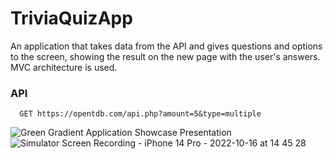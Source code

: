 # TriviaQuizApp

An application that takes data from the API and gives questions and options to the screen, showing the result on the new page with the user's answers. MVC architecture is used.





### API

```
  GET https://opentdb.com/api.php?amount=5&type=multiple
```


![Green Gradient Application Showcase Presentation](https://user-images.githubusercontent.com/89026277/198840769-ea50872d-b035-42b1-a9e5-6afe2d320b21.png)
![Simulator Screen Recording - iPhone 14 Pro - 2022-10-16 at 14 45 28](https://user-images.githubusercontent.com/89026277/196033607-335357bb-b3b0-499f-8001-0e8ade436165.gif)
